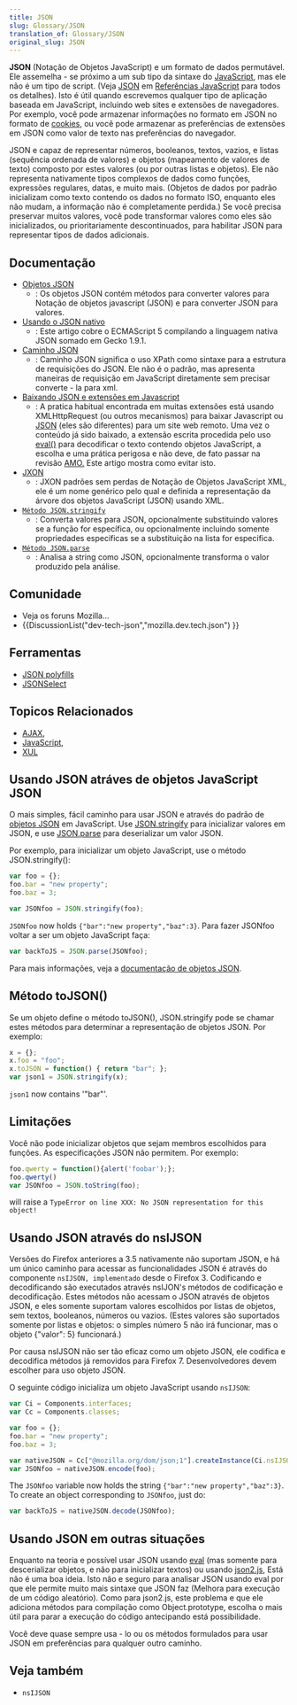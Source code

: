 ```yaml
---
title: JSON
slug: Glossary/JSON
translation_of: Glossary/JSON
original_slug: JSON
---
```

**JSON** (Notação de Objetos JavaScript) e um formato de dados permutável. Ele assemelha - se próximo a um sub tipo da sintaxe do [JavaScript](/pt-BR/docs/Trash/MDN/JavaScript/About_JavaScript), mas ele não é um tipo de script. (Veja [JSON](/pt-BR/docs/Web/JavaScript/Reference/Global_Objects/JSON) em [Referências JavaScript](/en/JavaScript/Reference) para todos os detalhes). Isto é útil quando escrevemos qualquer tipo de aplicação baseada em JavaScript, incluindo web sites e extensões de navegadores. Por exemplo, você pode armazenar informações no formato em JSON no formato de [cookies](/en/DOM/document.cookie), ou você pode armazenar as preferências de extensões em JSON como valor de texto nas preferências do navegador.

JSON e capaz de representar números, booleanos, textos, vazios, e listas (sequência ordenada de valores) e objetos (mapeamento de valores de texto) composto por estes valores (ou por outras listas e objetos). Ele não representa nativamente tipos complexos de dados como funções, expressões regulares, datas, e muito mais. (Objetos de dados por padrão inicializam como texto contendo os dados no formato ISO, enquanto eles não mudam, a informação não é completamente perdida.) Se você precisa preservar muitos valores, você pode transformar valores como eles são inicializados, ou prioritariamente descontinuados, para habilitar JSON para representar tipos de dados adicionais.

## Documentação

- [Objetos JSON](https://developer.mozilla.org/en/JavaScript/Reference/Global_Objects/JSON)
  - : Os objetos JSON contém métodos para converter valores para Notação de objetos javascript (JSON) e para converter JSON para valores.
- [Usando o JSON nativo](/en/Using_native_JSON)
  - : Este artigo cobre o ECMAScript 5 compilando a linguagem nativa JSON somado em Gecko 1.9.1.
- [Caminho JSON](/en/JSON/JSONPath)
  - : Caminho JSON significa o uso XPath como sintaxe para a estrutura de requisições do JSON. Ele não é o padrão, mas apresenta maneiras de requisição em JavaScript diretamente sem precisar converte - la para xml.
- [Baixando JSON e extensões em Javascript](/en/Downloading_JSON_and_JavaScript_in_extensions)
  - : A pratica habitual encontrada em muitas extensões está usando XMLHttpRequest (ou outros mecanismos) para baixar Javascript ou [JSON](/en/JSON) (eles são diferentes) para um site web remoto. Uma vez o conteúdo já sido baixado, a extensão escrita procedida pelo uso [eval()](/en/Core_JavaScript_1.5_Reference/Functions/eval) para decodificar o texto contendo objetos JavaScript, a escolha e uma prática perigosa e não deve, de fato passar na revisão [AMO.](http://addons.mozilla.org) Este artigo mostra como evitar isto.
- [JXON](/en/JXON)
  - : JXON padrões sem perdas de Notação de Objetos JavaScript XML, ele é um nome genérico pelo qual e definida a representação da árvore dos objetos JavaScript (JSON) usando XML.
- [`Método JSON.stringify`](/en/JavaScript/Reference/Global_Objects/JSON/stringify)
  - : Converta valores para JSON, opcionalmente substituindo valores se a função for específica, ou opcionalmente incluindo somente propriedades especificas se a substituição na lista for especifica.
- [`Método JSON.parse`](/en/JavaScript/Reference/Global_Objects/JSON/parse)
  - : Analisa a string como JSON, opcionalmente transforma o valor produzido pela análise.

## Comunidade

- Veja os foruns Mozilla...
- {{DiscussionList("dev-tech-json","mozilla.dev.tech.json") }}

## Ferramentas

- [JSON polyfills](/en/JavaScript/Reference/Global_Objects/JSON#Browser_compatibility)
- [JSONSelect](http://jsonselect.org)

## Topicos Relacionados

- [AJAX](/en/AJAX),
- [JavaScript](/en/JavaScript),
- [XUL](/en/XUL)

## Usando JSON atráves de objetos JavaScript JSON

O mais simples, fácil caminho para usar JSON e através do padrão de [objetos JSON](/en/JavaScript/Reference/Global_Objects/JSON) em JavaScript. Use [JSON.stringify](/en/JavaScript/Reference/Global_Objects/JSON/stringify) para inicializar valores em JSON, e use [JSON.parse](/en/JavaScript/Reference/Global_Objects/JSON/parse) para deserializar um valor JSON.

Por exemplo, para inicializar um objeto JavaScript, use o método JSON.stringify():

```js
var foo = {};
foo.bar = "new property";
foo.baz = 3;

var JSONfoo = JSON.stringify(foo);
```

`JSONfoo` now holds `{"bar":"new property","baz":3}`. Para fazer JSONfoo voltar a ser um objeto JavaScript faça:

```js
var backToJS = JSON.parse(JSONfoo);
```

Para mais informações, veja a [documentação de objetos JSON](/en/JavaScript/Reference/Global_Objects/JSON).

## Método toJSON()

Se um objeto define o método toJSON(), JSON.stringify pode se chamar estes métodos para determinar a representação de objetos JSON. Por exemplo:

```js
x = {};
x.foo = "foo";
x.toJSON = function() { return "bar"; };
var json1 = JSON.stringify(x);
```

`json1` now contains '"bar"'.

## Limitações

Você não pode inicializar objetos que sejam membros escolhidos para funções. As especificações JSON não permitem. Por exemplo:

```js
foo.qwerty = function(){alert('foobar');};
foo.qwerty()
var JSONfoo = JSON.toString(foo);
```

will raise a `TypeError on line XXX: No JSON representation for this object!`

## Usando JSON através do nsIJSON

Versões do Firefox anteriores a 3.5 nativamente não suportam JSON, e há um único caminho para acessar as funcionalidades JSON é através do componente `nsIJSON, implementado` desde o Firefox 3. Codificando e decodificando são executados através nsIJON's métodos de codificação e decodificação. Estes métodos não acessam o JSON através de objetos JSON, e eles somente suportam valores escolhidos por listas de objetos, sem textos, booleanos, números ou vazios. (Estes valores são suportados somente por listas e objetos: o simples número 5 não irá funcionar, mas o objeto {"valor": 5} funcionará.)

Por causa nsIJSON não ser tão eficaz como um objeto JSON, ele codifica e decodifica métodos já removidos para Firefox 7. Desenvolvedores devem escolher para uso objeto JSON.

O seguinte código inicializa um objeto JavaScript usando `nsIJSON`:

```js
var Ci = Components.interfaces;
var Cc = Components.classes;

var foo = {};
foo.bar = "new property";
foo.baz = 3;

var nativeJSON = Cc["@mozilla.org/dom/json;1"].createInstance(Ci.nsIJSON);
var JSONfoo = nativeJSON.encode(foo);
```

The `JSONfoo` variable now holds the string `{"bar":"new property","baz":3}`. To create an object corresponding to `JSONfoo`, just do:

```js
var backToJS = nativeJSON.decode(JSONfoo);
```

## Usando JSON em outras situações

Enquanto na teoria e possível usar JSON usando [eval](/en/JavaScript/Reference/Global_Objects/eval) (mas somente para descerializar objetos, e não para inicializar textos) ou usando [json2.js](https://github.com/douglascrockford/JSON-js), Está não é uma boa ideia. Isto não e seguro para analisar JSON usando eval por que ele permite muito mais sintaxe que JSON faz (Melhora para execução de um código aleatório). Como para json2.js, este problema e que ele adiciona métodos para compilação como Object.prototype, escolha o mais útil para parar a execução do código antecipando está possibilidade.

Você deve quase sempre usa - lo ou os métodos formulados para usar JSON em preferências para qualquer outro caminho.

## Veja também

- `nsIJSON`
